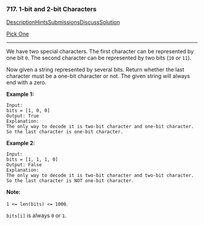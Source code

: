### 717. 1-bit and 2-bit Characters

[Description](https://leetcode.com/problems/1-bit-and-2-bit-characters/description/)[Hints](https://leetcode.com/problems/1-bit-and-2-bit-characters/hints/)[Submissions](https://leetcode.com/problems/1-bit-and-2-bit-characters/submissions/)[Discuss](https://leetcode.com/problems/1-bit-and-2-bit-characters/discuss/)[Solution](https://leetcode.com/problems/1-bit-and-2-bit-characters/solution/)

[Pick One](https://leetcode.com/problems/random-one-question/)

------

We have two special characters. The first character can be represented by one bit `0`. The second character can be represented by two bits (`10` or `11`).

Now given a string represented by several bits. Return whether the last character must be a one-bit character or not. The given string will always end with a zero.

**Example 1:**

```
Input: 
bits = [1, 0, 0]
Output: True
Explanation: 
The only way to decode it is two-bit character and one-bit character. So the last character is one-bit character.
```

**Example 2:**

```
Input: 
bits = [1, 1, 1, 0]
Output: False
Explanation: 
The only way to decode it is two-bit character and two-bit character. So the last character is NOT one-bit character.
```

**Note:**

`1 <= len(bits) <= 1000`.

`bits[i]` is always `0` or `1`.